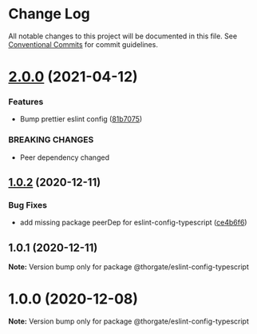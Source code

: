 # Change Log

All notable changes to this project will be documented in this file.
See [Conventional Commits](https://conventionalcommits.org) for commit guidelines.

# [2.0.0](https://github.com/thorgate/javascript/compare/@thorgate/eslint-config-typescript@1.0.2...@thorgate/eslint-config-typescript@2.0.0) (2021-04-12)


### Features

* Bump prettier eslint config ([81b7075](https://github.com/thorgate/javascript/commit/81b7075ac302fd092fbba01ded38c08c9ae90485))


### BREAKING CHANGES

* Peer dependency changed





## [1.0.2](https://github.com/thorgate/javascript/compare/@thorgate/eslint-config-typescript@1.0.1...@thorgate/eslint-config-typescript@1.0.2) (2020-12-11)


### Bug Fixes

* add missing package peerDep for eslint-config-typescript ([ce4b6f6](https://github.com/thorgate/javascript/commit/ce4b6f6f8f85d58f806674996fc5b9b518d688fa))





## 1.0.1 (2020-12-11)

**Note:** Version bump only for package @thorgate/eslint-config-typescript





# 1.0.0 (2020-12-08)

**Note:** Version bump only for package @thorgate/eslint-config-typescript
